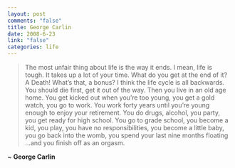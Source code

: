 ```yaml
--- 
layout: post
comments: "false"
title: George Carlin
date: 2008-6-23
link: "false"
categories: life
---
```

<blockquote>The most unfair thing about life is the way it ends. I mean, life is tough. It takes up a lot of your time. What do you get at the end of it? A Death! What’s that, a bonus? I think the life cycle is all backwards. You should die first, get it out of the way. Then you live in an old age home. You get kicked out when you’re too young, you get a gold watch, you go to work. You work forty years until you’re young enough to enjoy your retirement. You do drugs, alcohol, you party, you get ready for high school. You go to grade school, you become a kid, you play, you have no responsibilities, you become a little baby, you go back into the womb, you spend your last nine months floating …and you finish off as an orgasm.
<em></em></blockquote>
<span style="font-style: normal;">~ </span><strong>George Carlin</strong>
